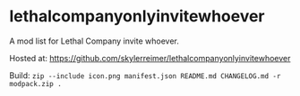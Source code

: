 # lethalcompanyonlyinvitewhoever
A mod list for Lethal Company invite whoever. 

Hosted at: https://github.com/skylerreimer/lethalcompanyonlyinvitewhoever

Build: `zip --include icon.png manifest.json README.md CHANGELOG.md -r modpack.zip .`